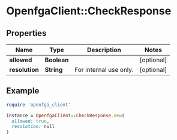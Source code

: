 # OpenfgaClient::CheckResponse

## Properties

| Name | Type | Description | Notes |
| ---- | ---- | ----------- | ----- |
| **allowed** | **Boolean** |  | [optional] |
| **resolution** | **String** | For internal use only. | [optional] |

## Example

```ruby
require 'openfga_client'

instance = OpenfgaClient::CheckResponse.new(
  allowed: true,
  resolution: null
)
```

